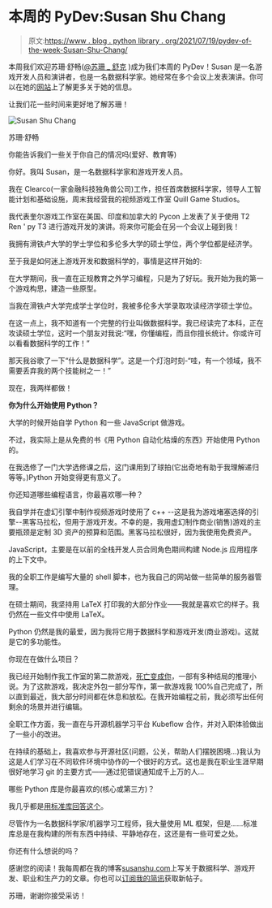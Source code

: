 # 本周的 PyDev:Susan Shu Chang

> 原文:[https://www . blog . python library . org/2021/07/19/pydev-of-the-week-Susan-Shu-Chang/](https://www.blog.pythonlibrary.org/2021/07/19/pydev-of-the-week-susan-shu-chang/)

本周我们欢迎苏珊·舒畅([@苏珊 _ 舒克](https://twitter.com/susan_shuc) )成为我们本周的 PyDev！Susan 是一名游戏开发人员和演讲者，也是一名数据科学家。她经常在多个会议上发表演讲。你可以在她的[网站](https://susanshu.com/)上了解更多关于她的信息。

让我们花一些时间来更好地了解苏珊！

![Susan Shu Chang](../Images/30d94264c68c2e2f0393ae0fe9e792bb.png)

苏珊·舒畅

你能告诉我们一些关于你自己的情况吗(爱好、教育等)

你好。我叫 Susan，是一名数据科学家和游戏开发人员。

我在 Clearco(一家金融科技独角兽公司)工作，担任首席数据科学家，领导人工智能计划和基础设施，周末我经营我的视频游戏工作室 Quill Game Studios。

我代表奎尔游戏工作室在美国、印度和加拿大的 Pycon 上发表了关于使用 T2 Ren ' py T3 进行游戏开发的演讲。将来你可能会在另一个会议上碰到我！

我拥有滑铁卢大学的学士学位和多伦多大学的硕士学位，两个学位都是经济学。

至于我是如何迷上游戏开发和数据科学的，事情是这样开始的:

在大学期间，我一直在正规教育之外学习编程，只是为了好玩。我开始为我的第一个游戏构思，建造一些原型。

当我在滑铁卢大学完成学士学位时，我被多伦多大学录取攻读经济学硕士学位。

在这一点上，我不知道有一个完整的行业叫做数据科学。我已经读完了本科，正在攻读硕士学位，这时一个朋友对我说:“嘿，你懂编程，而且你擅长统计。你或许可以看看数据科学的工作！”

那天我谷歌了一下“什么是数据科学”。这是一个灯泡时刻-“哇，有一个领域，我不需要丢弃我的两个技能树之一！”

现在，我两样都做！

**你为什么开始使用 Python？**

大学的时候开始自学 Python 和一些 JavaScript 做游戏。

不过，我实际上是从免费的书《用 Python 自动化枯燥的东西》开始使用 Python 的。

在我选修了一门大学选修课之后，这门课用到了球拍(它出奇地有助于我理解递归等等。)Python 开始变得更有意义了。

你还知道哪些编程语言，你最喜欢哪一种？

我自学并在虚幻引擎中制作视频游戏时使用了 c++ --这是我为游戏堵塞选择的引擎--黑客马拉松，但用于游戏开发。不幸的是，我用虚幻制作商业(销售)游戏的主要瓶颈是定制 3D 资产的预算和范围。黑客马拉松很好，因为我使用免费资产。

JavaScript，主要是在以前的全栈开发人员合同角色期间构建 Node.js 应用程序的上下文中。

我的全职工作是编写大量的 shell 脚本，也为我自己的网站做一些简单的服务器管理。

在硕士期间，我坚持用 LaTeX 打印我的大部分作业——我就是喜欢它的样子。我仍然在一些文件中使用 LaTeX。

Python 仍然是我的最爱，因为我将它用于数据科学和游戏开发(商业游戏)。这就是它的多功能性。

你现在在做什么项目？

我已经开始制作我工作室的第二款游戏，[死亡变成你](https://store.steampowered.com/app/1444190/Death_Becomes_You/)，一部有多种结局的推理小说。为了这款游戏，我决定外包一部分写作，第一款游戏我 100%自己完成了，所以直到最近，我大部分时间都在休息和放松。在我开始编程之前，我必须写出任何剩余的场景并进行编辑。

全职工作方面，我一直在与开源机器学习平台 Kubeflow 合作，并对入职体验做出了一些小的改进。

在持续的基础上，我喜欢参与开源社区(问题，公关，帮助人们摆脱困境...)我认为这是人们学习在不同软件环境中协作的一个很好的方式。这也是我在职业生涯早期很好地学习 git 的主要方式——通过犯错误通知成千上万的人...

哪些 Python 库是你最喜欢的(核心或第三方)？

我几乎都是[用标准库回答这个](https://twitter.com/susan_shuc/status/1377044240392466434)。

尽管作为一名数据科学家/机器学习工程师，我大量使用 ML 框架，但是……标准库总是在我构建的所有东西中持续、平静地存在，这还是有一些可爱之处。

你还有什么想说的吗？

感谢您的阅读！我每周都在我的博客[susanshu.com](https://www.susanshu.com/)上写关于数据科学、游戏开发、职业和生产力的文章。你也可以[订阅我的简讯](https://www.susanshu.com/categories/)获取新帖子。

苏珊，谢谢你接受采访！